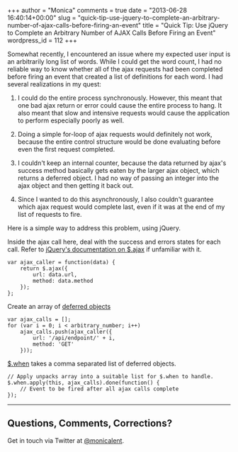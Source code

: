 +++
author = "Monica"
comments = true
date = "2013-06-28 16:40:14+00:00"
slug = "quick-tip-use-jquery-to-complete-an-arbitrary-number-of-ajax-calls-before-firing-an-event"
title = "Quick Tip: Use jQuery to Complete an Arbitrary Number of AJAX Calls Before Firing an Event"
wordpress_id = 112
+++

Somewhat recently, I encountered an issue where my expected user input is an arbitrarily long list of words. While I could get the word count, I had no reliable way to know whether all of the ajax requests had been completed before firing an event that created a list of definitions for each word. I had several realizations in my quest:

  1. I could do the entire process synchronously. However, this meant that one bad ajax return or error could cause the entire process to hang. It also meant that slow and intensive requests would cause the application to perform especially poorly as well.

  2. Doing a simple for-loop of ajax requests would definitely not work, because the entire control structure would be done evaluating before even the first request completed.

  3. I couldn't keep an internal counter, because the data returned by ajax's success method basically gets eaten by the larger ajax object, which returns a deferred object. I had no way of passing an integer into the ajax object and then getting it back out.

  4. Since I wanted to do this asynchronously, I also couldn't guarantee which ajax request would complete last, even if it was at the end of my list of requests to fire.


Here is a simple way to address this problem, using jQuery.

Inside the ajax call here, deal with the success and errors states for each call. 
Refer to <a href="http://api.jquery.com/jQuery.ajax/" target="_blank">jQuery's documentation on $.ajax</a> if unfamiliar with it.
    
    var ajax_caller = function(data) {
        return $.ajax({
            url: data.url, 
            method: data.method
        });
    };
    
Create an array of <a href="http://api.jquery.com/category/deferred-object/" target="_blank" title="jQuery Documentation for Deferred Objects">deferred objects</a>
    
    var ajax_calls = [];
    for (var i = 0; i < arbitrary_number; i++)
        ajax_calls.push(ajax_caller({
            url: '/api/endpoint/' + i,
            method: 'GET'
        }));
    
<a href="http://api.jquery.com/jQuery.when/" target="_blank" title="jQuery Documentation for $.when">$.when</a> takes a comma separated list of deferred objects.

    // Apply unpacks array into a suitable list for $.when to handle.
    $.when.apply(this, ajax_calls).done(function() {
        // Event to be fired after all ajax calls complete
    });

* * *

## Questions, Comments, Corrections?

Get in touch via Twitter at [@monicalent](http://www.twitter.com/monicalent).
